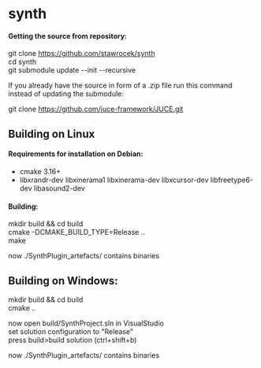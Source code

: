 # synth

#### Getting the source from repository:  
git clone https://github.com/stawrocek/synth  
cd synth  
git submodule update --init --recursive  

If you already have the source in form of a .zip file run this command instead of updating the submodule:  

git clone https://github.com/juce-framework/JUCE.git  


## Building on Linux

#### Requirements for installation on Debian: 
* cmake 3.16+
* libxrandr-dev libxinerama1 libxinerama-dev libxcursor-dev libfreetype6-dev libasound2-dev

#### Building:  

mkdir build && cd build  
cmake -DCMAKE_BUILD_TYPE=Release ..  
make

now ./SynthPlugin_artefacts/ contains binaries

## Building on Windows:  

mkdir build && cd build  
cmake ..

now open build/SynthProject.sln in VisualStudio  
set solution configuration to "Release"    
press build>build solution (ctrl+shift+b)    

now ./SynthPlugin_artefacts/ contains binaries
